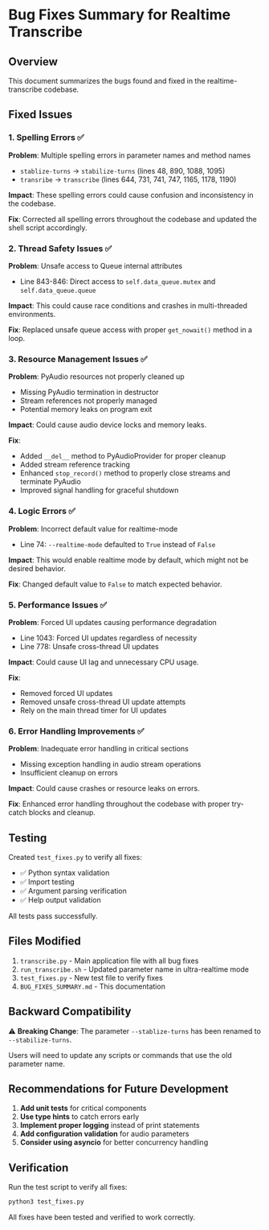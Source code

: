 # Bug Fixes Summary for Realtime Transcribe

## Overview
This document summarizes the bugs found and fixed in the realtime-transcribe codebase.

## Fixed Issues

### 1. **Spelling Errors** ✅
**Problem**: Multiple spelling errors in parameter names and method names
- `stablize-turns` → `stabilize-turns` (lines 48, 890, 1088, 1095)
- `transribe` → `transcribe` (lines 644, 731, 741, 747, 1165, 1178, 1190)

**Impact**: These spelling errors could cause confusion and inconsistency in the codebase.

**Fix**: Corrected all spelling errors throughout the codebase and updated the shell script accordingly.

### 2. **Thread Safety Issues** ✅
**Problem**: Unsafe access to Queue internal attributes
- Line 843-846: Direct access to `self.data_queue.mutex` and `self.data_queue.queue`

**Impact**: This could cause race conditions and crashes in multi-threaded environments.

**Fix**: Replaced unsafe queue access with proper `get_nowait()` method in a loop.

### 3. **Resource Management Issues** ✅
**Problem**: PyAudio resources not properly cleaned up
- Missing PyAudio termination in destructor
- Stream references not properly managed
- Potential memory leaks on program exit

**Impact**: Could cause audio device locks and memory leaks.

**Fix**: 
- Added `__del__` method to PyAudioProvider for proper cleanup
- Added stream reference tracking
- Enhanced `stop_record()` method to properly close streams and terminate PyAudio
- Improved signal handling for graceful shutdown

### 4. **Logic Errors** ✅
**Problem**: Incorrect default value for realtime-mode
- Line 74: `--realtime-mode` defaulted to `True` instead of `False`

**Impact**: This would enable realtime mode by default, which might not be desired behavior.

**Fix**: Changed default value to `False` to match expected behavior.

### 5. **Performance Issues** ✅
**Problem**: Forced UI updates causing performance degradation
- Line 1043: Forced UI updates regardless of necessity
- Line 778: Unsafe cross-thread UI updates

**Impact**: Could cause UI lag and unnecessary CPU usage.

**Fix**: 
- Removed forced UI updates
- Removed unsafe cross-thread UI update attempts
- Rely on the main thread timer for UI updates

### 6. **Error Handling Improvements** ✅
**Problem**: Inadequate error handling in critical sections
- Missing exception handling in audio stream operations
- Insufficient cleanup on errors

**Impact**: Could cause crashes or resource leaks on errors.

**Fix**: Enhanced error handling throughout the codebase with proper try-catch blocks and cleanup.

## Testing
Created `test_fixes.py` to verify all fixes:
- ✅ Python syntax validation
- ✅ Import testing
- ✅ Argument parsing verification
- ✅ Help output validation

All tests pass successfully.

## Files Modified
1. `transcribe.py` - Main application file with all bug fixes
2. `run_transcribe.sh` - Updated parameter name in ultra-realtime mode
3. `test_fixes.py` - New test file to verify fixes
4. `BUG_FIXES_SUMMARY.md` - This documentation

## Backward Compatibility
⚠️ **Breaking Change**: The parameter `--stablize-turns` has been renamed to `--stabilize-turns`. 

Users will need to update any scripts or commands that use the old parameter name.

## Recommendations for Future Development
1. **Add unit tests** for critical components
2. **Use type hints** to catch errors early
3. **Implement proper logging** instead of print statements
4. **Add configuration validation** for audio parameters
5. **Consider using asyncio** for better concurrency handling

## Verification
Run the test script to verify all fixes:
```bash
python3 test_fixes.py
```

All fixes have been tested and verified to work correctly.
